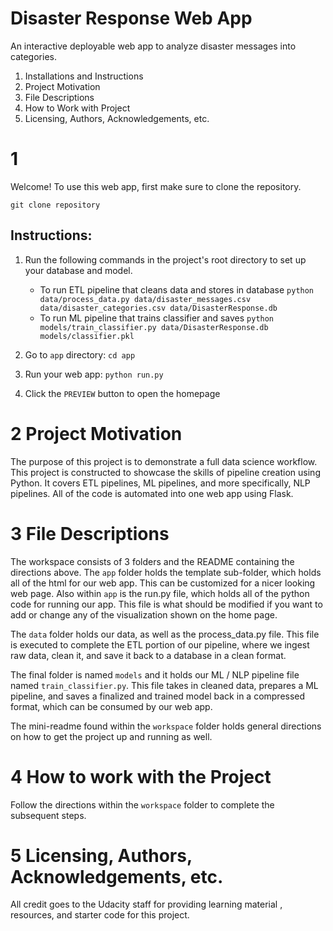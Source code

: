 # Disaster Response Web App

An interactive deployable web app to analyze disaster messages into categories.

1. Installations and Instructions
2. Project Motivation
3. File Descriptions
4. How to Work with Project
5. Licensing, Authors, Acknowledgements, etc.


# 1 
Welcome! To use this web app, first make sure to clone the repository.

`git clone repository`

## Instructions:
1. Run the following commands in the project's root directory to set up your database and model.

    - To run ETL pipeline that cleans data and stores in database
        `python data/process_data.py data/disaster_messages.csv data/disaster_categories.csv data/DisasterResponse.db`
    - To run ML pipeline that trains classifier and saves
        `python models/train_classifier.py data/DisasterResponse.db models/classifier.pkl`

2. Go to `app` directory: `cd app`

3. Run your web app: `python run.py`

4. Click the `PREVIEW` button to open the homepage


# 2 Project Motivation

The purpose of this project is to demonstrate a full data science workflow. This project is constructed to showcase the skills of pipeline creation using Python. It covers ETL pipelines, ML pipelines, and more specifically, NLP pipelines. All of the code is automated into one web app using Flask.

# 3 File Descriptions

The workspace consists of 3 folders and the README containing the directions above. The `app` folder holds the template sub-folder, which holds all of the html for our web app. This can be customized for a nicer looking web page. Also within `app` is the run.py file, which holds all of the python code for running our app. This file is what should be modified if you want to add or change any of the visualization shown on the home page.

The `data` folder holds our data, as well as the process_data.py file. This file is executed to complete the ETL portion of our pipeline, where we ingest raw data, clean it, and save it back to a database in a clean format.

The final folder is named `models` and it holds our ML / NLP pipeline file named `train_classifier.py`. This file takes in cleaned data, prepares a ML pipeline, and saves a finalized and trained model back in a compressed format, which can be consumed by our web app.

The mini-readme found within the `workspace` folder holds general directions on how to get the project up and running as well.

# 4 How to work with the Project

Follow the directions within the `workspace` folder to complete the subsequent steps.

# 5  Licensing, Authors, Acknowledgements, etc.

All credit goes to the Udacity staff for providing learning material , resources, and starter code for this project.

